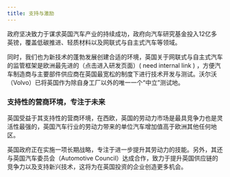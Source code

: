 ```yaml
---
title: 支持与激励
---
```


政府坚决致力于谋求英国汽车产业的持续成功，政府向汽车研究基金投入12亿多英镑，覆盖低碳推进、轻质材料以及网联式与自主式汽车等领域。

同时，我们也为新技术的蓬勃发展创建合适的环境，英国关于网联式与自主式汽车的监管框架是欧洲最先进的（点击进入研发页面）( need internal link ) ，方便汽车制造商与主要部件供应商在英国最宽松的制度下进行技术开发与测试。沃尔沃（Volvo）已将英国作为除自身工厂以外的唯一一个“中立”测试地。 

### 支持性的营商环境，专注于未来

英国受益于其支持性的营商环境，在西欧，英国的劳动力市场是最具竞争力也是灵活性最强的，英国汽车行业的劳动力带来的单位汽车增加值高于欧洲其他任何地区。

英国政府正在实施一项长期战略，专注于进一步提升其劳动力的技能。另外，其还与英国汽车委员会（Automotive Council）达成合作，致力于提升英国供应链的竞争力以及支持新兴技术，这将为在英国投资的企业创造更多机会。


